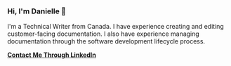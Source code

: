 ### Hi, I'm Danielle 👋

I'm a Technical Writer from Canada. I have experience creating and editing customer-facing documentation. I also have experience managing documentation through the software development lifecycle process.

 **[Contact Me Through LinkedIn](https://www.linkedin.com/in/danielle-whitfield-569257140/^)**
 
